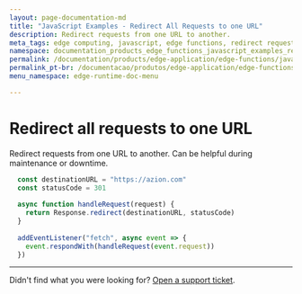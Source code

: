 ```yaml
---
layout: page-documentation-md
title: "JavaScript Examples - Redirect All Requests to one URL"
description: Redirect requests from one URL to another.
meta_tags: edge computing, javascript, edge functions, redirect request to one url
namespace: documentation_products_edge_functions_javascript_examples_redirect_url
permalink: /documentation/products/edge-application/edge-functions/javascript-examples/redirect-requests/
permalink_pt-br: /documentacao/produtos/edge-application/edge-functions/javascript-examples/redirect-requests/
menu_namespace: edge-runtime-doc-menu

---
```

# Redirect all requests to one URL

Redirect requests from one URL to another. Can be helpful during maintenance or downtime.

```javascript
  const destinationURL = "https://azion.com"
  const statusCode = 301
  
  async function handleRequest(request) {
    return Response.redirect(destinationURL, statusCode)
  }
  
  addEventListener("fetch", async event => {
    event.respondWith(handleRequest(event.request))
  })
```

---

Didn't find what you were looking for? [Open a support ticket](https://tickets.azion.com/).